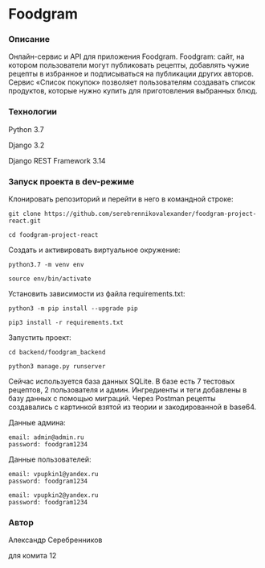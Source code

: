 # Foodgram
### Описание
Онлайн-сервис и API для приложения Foodgram.
Foodgram: сайт, на котором пользователи могут публиковать рецепты, добавлять чужие рецепты в избранное и подписываться на публикации других авторов. Сервис «Список покупок» позволяет пользователям создавать список продуктов, которые нужно купить для приготовления выбранных блюд. 
### Технологии
Python 3.7

Django 3.2

Django REST Framework 3.14

### Запуск проекта в dev-режиме
Клонировать репозиторий и перейти в него в командной строке:

```
git clone https://github.com/serebrennikovalexander/foodgram-project-react.git
```

```
cd foodgram-project-react
```

Cоздать и активировать виртуальное окружение:

```
python3.7 -m venv env
```

```
source env/bin/activate
```

Установить зависимости из файла requirements.txt:

```
python3 -m pip install --upgrade pip
```

```
pip3 install -r requirements.txt
```

Запустить проект:

```
cd backend/foodgram_backend
```

```
python3 manage.py runserver
```

Сейчас используется база данных SQLite.
В базе есть 7 тестовых рецептов, 2 пользователя и админ.
Ингредиенты и теги добавлены в базу данных с помощью миграций.
Через Postman рецепты создавались с картинкой взятой из теории и
закодированной в base64.
 

Данные админа:
```
email: admin@admin.ru
password: foodgram1234
```

Данные пользователей:
```
email: vpupkin1@yandex.ru
password: foodgram1234

email: vpupkin2@yandex.ru
password: foodgram1234
```

### Автор
Александр Серебренников

для комита 12